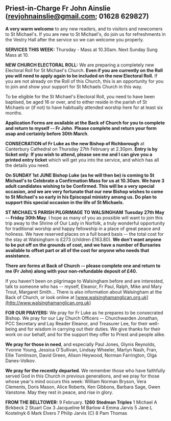 
## Priest-in-Charge Fr John Ainslie ([revjohnainslie@gmail.com](mailto:revjohnainslie@gmail.com); 01628 629827)

**A very warm welcome** to any new readers, and to visitors and
newcomers to St Michael\'s. If you are new to St Michael\'s, do join us
for refreshments in the Vestry Hall after the service so we can welcome
you properly.

**SERVICES THIS WEEK:** Thursday - Mass at 10.30am. Next Sunday Sung
Mass at 10.

**NEW CHURCH ELECTORAL ROLL:** We are preparing a completely new
Electoral Roll for St Michael's Church. **Even if you are currently on
the Roll you will need to apply again to be included on the new
Electoral Roll.** If you are not already on the Roll of this Church,
this is an opportunity for you to join and show your support for St
Michaels Church in this way.

To be eligible for the St Michael's Electoral Roll, you need to have
been baptised, be aged 16 or over, and to either reside in the parish of
St Michaels or (if not) to have habitually attended worship here for at
least six months.

**Application Forms are available at the Back of Church for you to
complete and return to myself -- Fr John**. **Please complete and return
your form asap and certainly before 30th March**.

**CONSECRATION of Fr Luke as the new Bishop of Richborough** at
Canterbury Cathedral on Thursday 27th February at 2.30pm. **Entry is
by ticket only**: **If you wish to attend, please see me and I can give
you a printed entry ticket** which will get you into the service, and
which has all the details you need.

**On SUNDAY 1st JUNE Bishop Luke (as he will then be) is coming to St
Michael's to Celebrate a Confirmation Mass for us at 10.30am. We have 3
adult candidates wishing to be Confirmed. This will be a very special
occasion, and we are very fortunate that our new Bishop wishes to come
to St Michael's so early in his Episcopal ministry among us. Do plan to
support this special occasion in the life of St Michaels.**

**ST MICHAEL'S PARISH PILGRIMAGE TO WALSINGHAM** **Tuesday 27th May --
Friday 30th May**. I hope as many of you as possible will want to join
this trip away to the Shrine of Our Lady in Norfolk, a truly wonderful
opportunity for traditional worship and happy fellowship in a place of
great peace and holiness. We have reserved places on a full board basis
-- the total cost for the stay at Walsingham is £273 (children £163.80).
**We don't want anyone to be put off on the grounds of cost, and we have
a number of Bursaries available to offset part or all of the cost for
anyone who needs that assistance.**

**There are forms at Back of Church -- please complete one and return to
me (Fr John) along with your non-refundable deposit of £40.**

If you haven't been on pilgrimage to Walsingham before and are
interested, talk to someone who has -- myself, Eleanor, Fr Paul, Ralph,
Mike and Mary Trout, Margaret Smith... There is also information about
Walsingham at the Back of Church, or look online at
[www.walsinghamanglican.org.uk](http://www.walsinghamanglican.org.uk)

**FOR OUR PRAYERS:** We pray for Fr Luke as he prepares to be
consecrated Bishop. We pray for our Lay Church Officers -- Churchwarden
Jonathan, PCC Secretary and Lay Reader Eleanor, and Treasurer Lee, for
their well-being and for wisdom in carrying out their duties. We give
thanks for their work on our behalf, and for the support they offer to
Priest and people alike.

**We pray for those in need**, and especially Paul Jones, Glynis
Reynolds, Yvonne Young, Jessica O'Sullivan, Lindsay Wheeler, Martyn
Nash, Fran, Ellie Tomlinson, David Green, Alison Heywood, Norman
Farrington, Olga Danes-Volkov.

**We pray for the recently departed**. We remember those who have
faithfully served God in this Church in previous generations, and we
pray for those whose year's mind occurs this week: William Norman
Bryson, Vera Clements, Doris Mason, Alice Roberts, Ken Gibbons, Barbara
Sage, Gwen Vanstone. May they rest in peace, and rise in glory.

**FROM THE BELLTOWER:** 9 February. **1260** **Stedman Triples** 1
Michael A Birkbeck 2 Stuart Cox 3 Jacqueline M Barlow 4 Emma Jarvis 5
Jane L Kostelnyk 6 Mark Elvers 7 Philip Jarvis (C) 8 Pam Thomas
